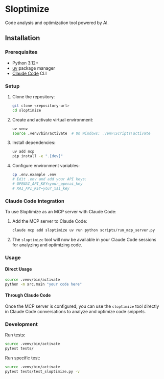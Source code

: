 # Sloptimize

Code analysis and optimization tool powered by AI.

## Installation

### Prerequisites

- Python 3.12+
- [uv](https://docs.astral.sh/uv/) package manager
- [Claude Code](https://claude.ai/code) CLI

### Setup

1. Clone the repository:
   ```bash
   git clone <repository-url>
   cd sloptimize
   ```

2. Create and activate virtual environment:
   ```bash
   uv venv
   source .venv/bin/activate  # On Windows: .venv\Scripts\activate
   ```

3. Install dependencies:
   ```bash
   uv add mcp
   pip install -e ".[dev]"
   ```

4. Configure environment variables:
   ```bash
   cp .env.example .env
   # Edit .env and add your API keys:
   # OPENAI_API_KEY=your_openai_key
   # XAI_API_KEY=your_xai_key
   ```

### Claude Code Integration

To use Sloptimize as an MCP server with Claude Code:

1. Add the MCP server to Claude Code:
   ```bash
   claude mcp add sloptimize uv run python scripts/run_mcp_server.py
   ```

2. The `sloptimize` tool will now be available in your Claude Code sessions for analyzing and optimizing code.

### Usage

#### Direct Usage
```bash
source .venv/bin/activate
python -m src.main "your code here"
```

#### Through Claude Code
Once the MCP server is configured, you can use the `sloptimize` tool directly in Claude Code conversations to analyze and optimize code snippets.

### Development

Run tests:
```bash
source .venv/bin/activate
pytest tests/
```

Run specific test:
```bash
source .venv/bin/activate
pytest tests/test_sloptimize.py -v
```